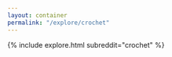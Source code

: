 ```yaml
---
layout: container
permalink: "/explore/crochet"
---
```


<link rel="stylesheet" type="text/css" href="/static/css/explore.css">
{% include explore.html subreddit="crochet" %}
